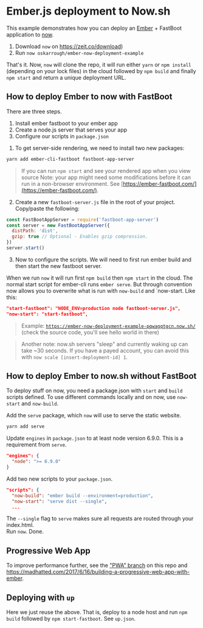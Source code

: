 # Ember.js deployment to Now.sh

This example demonstrates how you can deploy an [Ember](http://emberjs.com/) + FastBoot application to [now](https://now.sh/).

1. Download `now` on https://zeit.co/download)
2. Run `now oskarrough/ember-now-deployment-example`

That's it. Now, `now` will clone the repo, it will run either `yarn` or `npm install` (depending on your lock files) in the cloud followed by `npm build` and finally `npm start` and return a unique deployment URL. 

## How to deploy Ember to now with FastBoot

There are three steps.

1. Install ember fastboot to your ember app
2. Create a node.js server that serves your app
3. Configure our scripts in `package.json`

1) To get server-side rendering, we need to install two new packages:

```bash
yarn add ember-cli-fastboot fastboot-app-server
```

> If you can run `npm start` and see your rendered app when you view source
> Note: your app might need some modifications before it can run in a non-browser environment. See [https://ember-fastboot.com/](https://ember-fastboot.com/).

2) Create a new `fastboot-server.js` file in the root of your project. Copy/paste the following:

```js
const FastBootAppServer = require('fastboot-app-server')
const server = new FastBootAppServer({
  distPath: 'dist',
  gzip: true // Optional - Enables gzip compression.
})
server.start()
```

3) Now to configure the scripts. We will need to first run ember build and then start the new fastboot server.

When we run `now` it will run first `npm build` then `npm start` in the cloud. The normal start script for ember-cli runs `ember serve`. But through convention now allows you to overwrite what is run with `now-build` and `now-start. Like this:

```json
"start-fastboot": "NODE_ENV=production node fastboot-server.js",
"now-start": "start-fastboot",
```

> Example: [`https://ember-now-deployment-example-pqwagqtgcn.now.sh/`](https://ember-now-deployment-example-pqwagqtgcn.now.sh/) (check the source code, you'll see hello world in there)

> Another note: now.sh servers "sleep" and currently waking up can take ~30 seconds. If you have a payed account, you can avoid this with `now scale [insert-deployment-id] 1`.

## How to deploy Ember to now.sh without FastBoot

To deploy stuff on now, you need a package.json with `start` and `build` scripts defined. To use different commands locally and on now, use `now-start` and `now-build`.

Add the `serve` package, which `now` will use to serve the static website.  

```bash
yarn add serve
```

Update `engines` in `package.json` to at least node version 6.9.0. This is a requirement from `serve`. 

```json
"engines": {
  "node": ">= 6.9.0"
}
```

Add two new scripts to your `package.json`.

```json
"scripts": {
  "now-build": "ember build --environment=production",
  "now-start": "serve dist --single",
  ...
```

The `--single` flag to `serve` makes sure all requests are routed through your index.html.  
Run `now`. Done.

## Progressive Web App

To improve performance further, see the ["PWA" branch](https://github.com/oskarrough/ember-fastboot-now-deployment-example/pull/5) on this repo and https://madhatted.com/2017/6/16/building-a-progressive-web-app-with-ember.

## Deploying with `up`

Here we just reuse the above. That is, deploy to a node host and run `npm build` followed by `npm start-fastboot`. See `up.json`.
